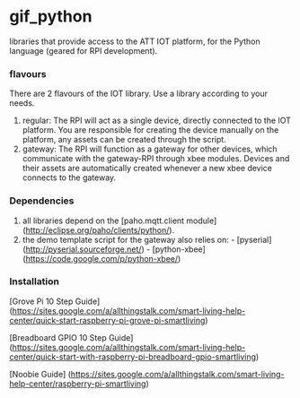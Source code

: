 gif_python
==========

libraries that provide access to the ATT IOT platform, for the Python language (geared for RPI development).

### flavours
There are 2 flavours of the IOT library. Use a library according to your needs.
  1. regular: The RPI will act as a single device, directly connected to the IOT platform. You are responsible for creating the device manually on the platform, any assets can be created through the script.
  2. gateway: The RPI will function as a gateway for other devices, which communicate with the gateway-RPI through xbee modules. Devices and their assets are automatically created whenever a new xbee device connects to the gateway.

### Dependencies
  1. all libraries depend on the [paho.mqtt.client module] (http://eclipse.org/paho/clients/python/).
  2. the demo template script for the gateway also relies on:
    - [pyserial] (http://pyserial.sourceforge.net/)
	- [python-xbee] (https://code.google.com/p/python-xbee/)

### Installation
[Grove Pi 10 Step Guide] (https://sites.google.com/a/allthingstalk.com/smart-living-help-center/quick-start-raspberry-pi-grove-pi-smartliving)

[Breadboard GPIO 10 Step Guide] (https://sites.google.com/a/allthingstalk.com/smart-living-help-center/quick-start-with-raspberry-pi-breadboard-gpio-smartliving)

[Noobie Guide] (https://sites.google.com/a/allthingstalk.com/smart-living-help-center/raspberry-pi-smartliving)